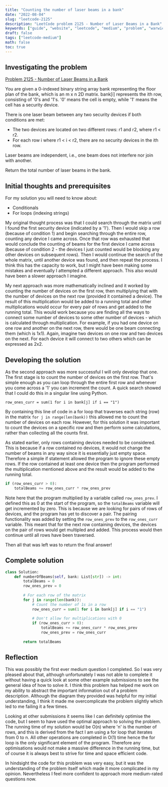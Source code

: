```yaml
---
title: "Counting the number of laser beams in a bank"
date: "2022-08-04"
slug: "leetcode-2125"
description: "LeetCode problem 2125 - Number of Laser Beams in a Bank"
keywords: ["guide", "website", "leetcode", "medium", "problem", "warwick", "university", "student", "13", "roman"]
draft: false
tags: ["leetcode-medium"]
math: false
toc: true
---
```


## Investigating the problem

[Problem 2125 - Number of Laser Beams in a Bank](https://leetcode.com/problems/number-of-laser-beams-in-a-bank/)

You are given a 0-indexed binary string array bank representing the floor plan of the bank, which is an m x n 2D matrix. bank[i] represents the ith row, consisting of '0's and '1's. '0' means the cell is empty, while '1' means the cell has a security device.

There is one laser beam between any two security devices if both conditions are met:

* The two devices are located on two different rows: r1 and r2, where r1 < r2.
* For each row i where r1 < i < r2, there are no security devices in the ith row.

Laser beams are independent, i.e., one beam does not interfere nor join with another.

Return the total number of laser beams in the bank.

## Initial thoughts and prerequisites

For my solution you will need to know about:

* Conditionals
* For loops (indexing strings)

My original thought process was that I could search through the matrix until I found the first security device (indicated by a '1'). Then I would skip a row (because of condition 1) and begin searching through the entire row, counting any device I came across. Once that row was exhausted that would conclude the counting of beams for the first device I came across (because of condition 2 - the devices I just counted would be blocking any other devices on subsequent rows). Then I would continue the search of the whole matrix, until another device was found, and then repeat the process. I think this has the capacity to work, but I might have been making some mistakes and eventually I attempted a different approach. This also would have been a slower approach I imagine.

My next approach was more mathematically inclined and it worked by counting the number of devices on the first row, then multiplying that with the number of devices on the next row (provided it contained a device). The result of this multiplication would be added to a running total and other multiplications would occur for every pair of rows and get added to the running total. This would work because you are finding all the ways to connect some number of devices to some other number of devices - which is calculated through multiplication. For example, if you had one device on one row and another on the next row, there would be one beam connecting them (which is 1x1). Again, imagine two devices on one row and two devices on the next. For each device it will connect to two others which can be expressed as 2x2.

## Developing the solution

As the second approach was more successful I will only develop that one. The first stage is to count the number of devices on the first row. That's simple enough as you can loop through the entire first row and whenever you come across a '1' you can increment the count. A quick search showed that I could do this in a singular line using Python.

`row_ones_curr = sum(1 for i in bank[j] if i == "1")`

By containing this line of code in a for loop that traverses each string (row) in the matrix `for j in range(len(bank))` this allowed me to count the number of devices on each row. However, for this solution it was important to count the devices on a specific row and then perform some calculations, rather than collecting all the counts first.

As stated earlier, only rows containing devices needed to be considered. This is because if a row contained no devices, it would not change the number of beams in any way since it is essentially just empty space. Therefore a simple if statement allowed the program to ignore these empty rows. If the row contained at least one device then the program performed the multiplication mentioned above and the result would be added to the running total.

```python
if (row_ones_curr > 0):
    totalBeams += row_ones_curr * row_ones_prev
```

Note here that the program multiplied by a variable called `row_ones_prev`. I defined this as 0 at the start of the program, so the `totalBeams` variable will get incremented by zero. This is because we are looking for pairs of rows of devices, and the program has yet to discover a pair. The pairing functionality was added by setting the `row_ones_prev` to the `row_ones_curr` variable. This meant that for the next row containing devices, the devices on the pair of rows would get multipled and added. This process would then continue until all rows have been traversed.

Then all that was left was to return the final answer!

## Complete solution

```python
class Solution: 
    def numberOfBeams(self, bank: List[str]) -> int:
        totalBeams = 0
        row_ones_prev = 0
        
        # For each row of the matrix
        for j in range(len(bank)):
            # Count the number of 1s in a row
            row_ones_curr = sum(1 for i in bank[j] if i == "1")
            
            # Don't allow for multiplications with 0
            if (row_ones_curr > 0):
                totalBeams += row_ones_curr * row_ones_prev
                row_ones_prev = row_ones_curr
        
        return totalBeams
```

## Reflection

This was possibly the first ever medium question I completed. So I was very pleased about that, although unfortunately I was not able to complete it without having a quick look at some other example submissions to see the general idea of how to solve it. I think this problem has helped me work on my ability to abstract the important information out of a problem description. Although the diagram they provided was helpful for my initial understanding, I think it made me overcomplicate the problem slightly which led to me failing it a few times.

Looking at other submissions it seems like I can definitely optimise the code, but I seem to have used the optimal approach to solving the problem. The running time of my solution would be O(n) where 'n' is the number of rows, and this is derived from the fact I am using a for loop that iterates from 0 to n. All other operations are completed in O(1) time hence the for loop is the only significant element of the program. Therefore any optimisations would not make a massive difference in the running time, but of course it is always best to strive for time and space efficient code.

In hindsight the code for this problem was very easy, but it was the understanding of the problem itself which made it more complicated in my opinion. Nevertheless I feel more confident to approach more medium-rated questions now.